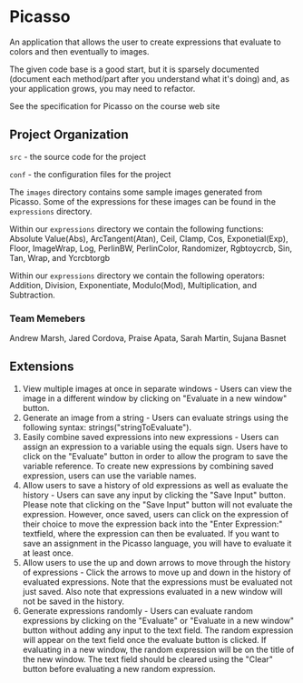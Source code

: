 # Picasso

An application that allows the user to create expressions that
evaluate to colors and then eventually to images.

The given code base is a good start, but it is sparsely documented
(document each method/part after you understand what it's doing) and,
as your application grows, you may need to refactor.

See the specification for Picasso on the course web site

## Project Organization

`src` - the source code for the project

`conf` - the configuration files for the project

The `images` directory contains some sample images generated from Picasso.  Some of the expressions for these images can be found in the `expressions` directory.

Within our `expressions` directory we contain the following functions: Absolute Value(Abs), ArcTangent(Atan), Ceil, Clamp, Cos, Exponetial(Exp), Floor, ImageWrap, Log, PerlinBW, PerlinColor, Randomizer, Rgbtoycrcb, Sin, Tan, Wrap, and Ycrcbtorgb

Within our `expressions` directory we contain the following operators: Addition, Division, Exponentiate, Modulo(Mod), Multiplication, and Subtraction.

### Team Memebers
Andrew Marsh,
Jared Cordova,
Praise Apata,
Sarah Martin,
Sujana Basnet


## Extensions

1. View multiple images at once in separate windows - Users can view the image in a different window by clicking on "Evaluate in a new window" button. 
2. Generate an image from a string - Users can evaluate strings using the following syntax: strings("stringToEvaluate").
3. Easily combine saved expressions into new expressions - Users can assign an expression to a variable using the equals sign. Users have to click on the "Evaluate" button in order to allow the program to save the variable reference. To create new expressions by combining saved expression, users can use the variable names.
4. Allow users to save a history of old expressions as well as evaluate the history - Users can save any input by clicking the "Save Input" button. Please note that clicking on the "Save Input" button will not evaluate the expression. However, once saved, users can click on the expression of their choice to move the expression back into the "Enter Expression:" textfield, where the expression can then be evaluated. If you want to save an assignment in the Picasso language, you will have to evaluate it at least once. 
5. Allow users to use the up and down arrows to move through the history of expressions - Click the arrows to move up and down in the history of evaluated expressions. Note that the expressions must be evaluated not just saved. Also note that expressions evaluated in a new window will not be saved in the history.
6. Generate expressions randomly - Users can evaluate random expressions by clicking on the "Evaluate" or "Evaluate in a new window" button without adding any input to the text field. The random expression will appear on the text field once the evaluate button is clicked. If evaluating in a new window, the random expression will be on the title of the new window. The text field should be cleared using the "Clear" button before evaluating a new random expression.

